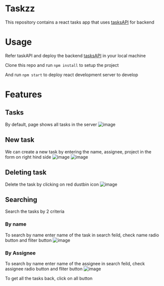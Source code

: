 # Taskzz
This repository contains a react tasks app that uses [tasksAPI](https://github.com/vinayak5002/tasksAPI) for backend

# Usage
Refer taskAPI and deploy the backend [tasksAPI](https://github.com/vinayak5002/tasksAPI) in your local machine 

Clone this repo and run `npm install` to setup the project

And run `npm start` to deploy react development server to develop

# Features
## Tasks
By default, page shows all tasks in the server
![image](https://github.com/vinayak5002/taskzz/assets/82216732/84297754-dfd4-489e-b49b-c56e0a320307)

## New task
We can create a new task by entering the name, assignee, project in the form on right hind side
![image](https://github.com/vinayak5002/taskzz/assets/82216732/c3f0b516-d8f5-404e-a5a5-54c7b03b88e5)
![image](https://github.com/vinayak5002/taskzz/assets/82216732/eb64309d-6b5a-4c78-9def-79aa31189f9d)

## Deleting task
Delete the task by clicking on red dustbin icon
![image](https://github.com/vinayak5002/taskzz/assets/82216732/a6249970-a489-41d7-8827-47c843f8c42a)

## Searching
Search the tasks by 2 criteria
### By name
To search by name enter name of the task in search feild, check name radio button and fliter button
![image](https://github.com/vinayak5002/taskzz/assets/82216732/5b9ba48a-7cf2-4646-9b40-0d3609841150)

### By Assignee
To search by name enter name of the assignee in search feild, check assignee radio button and fliter button
![image](https://github.com/vinayak5002/taskzz/assets/82216732/8f4aad17-b129-4451-9cad-a886fc6f2028)

To get all the tasks back, click on all button
